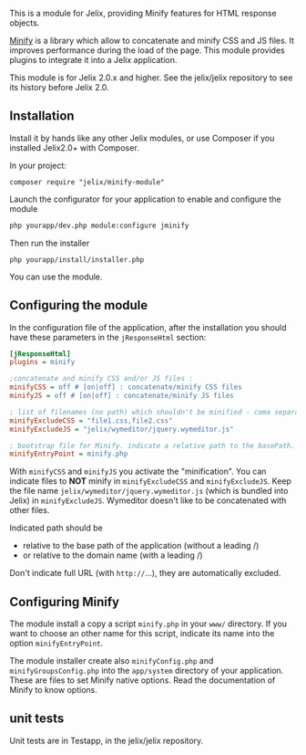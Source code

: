 This is a module for Jelix, providing Minify features for HTML response objects.

[Minify](http://code.google.com/p/minify/) is a library which allow to
concatenate and minify CSS and JS files. It improves performance during the load
of the page. This module provides plugins to integrate it into a Jelix application.

This module is for Jelix 2.0.x and higher. See the jelix/jelix repository to see
its history before Jelix 2.0.


## Installation


Install it by hands like any other Jelix modules, or use Composer if you installed
Jelix2.0+ with Composer.

In your project:

```
composer require "jelix/minify-module"
```

Launch the configurator for your application to enable and configure the module

```bash
php yourapp/dev.php module:configure jminify
```

Then run the installer

```
php yourapp/install/installer.php
```

You can use the module.

## Configuring the module


In the configuration file of the application, after the installation you should
have these parameters in the ```jResponseHtml``` section:

```ini
[jResponseHtml]
plugins = minify

;concatenate and minify CSS and/or JS files :
minifyCSS = off # [on|off] : concatenate/minify CSS files
minifyJS = off # [on|off] : concatenate/minify JS files

; list of filenames (no path) which shouldn't be minified - coma separated :
minifyExcludeCSS = "file1.css,file2.css"
minifyExcludeJS = "jelix/wymeditor/jquery.wymeditor.js"

; bootstrap file for Minify. indicate a relative path to the basePath.
minifyEntryPoint = minify.php
```

With ```minifyCSS``` and ```minifyJS``` you activate the "minification". You
can indicate files to **NOT** minify in ```minifyExcludeCSS``` and
```minifyExcludeJS```. Keep the file name ```jelix/wymeditor/jquery.wymeditor.js``` (which is
bundled into Jelix) in ```minifyExcludeJS```. Wymeditor doesn't like to be concatenated with other files.

Indicated path should be

- relative to the base path of the application (without a leading /)
- or relative to the domain name (with a leading /)

Don't indicate full URL (with ```http://```...), they are automatically excluded.


## Configuring Minify

The module install a copy a script ```minify.php``` in your ```www/``` directory. 
If you want to choose an other name for this script, indicate its name into the
option ```minifyEntryPoint```.

The module installer create also ```minifyConfig.php``` and ```minifyGroupsConfig.php``` 
into the ```app/system``` directory of your application. These are files
to set Minify native options. Read the documentation of Minify to know options.

## unit tests

Unit tests are in Testapp, in the jelix/jelix repository.
